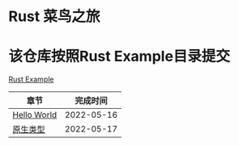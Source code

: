 # Rust 菜鸟之旅
# 该仓库按照Rust Example目录提交
[Rust Example](https://rustwiki.org/zh-CN/rust-by-example/)


|         章节          |         完成时间         |
|----------------------|:-----------------------:|
| [Hello World](./rs_day_a) |  2022-05-16 | 
| [原生类型](./rs_day_b) |  2022-05-17 | 

